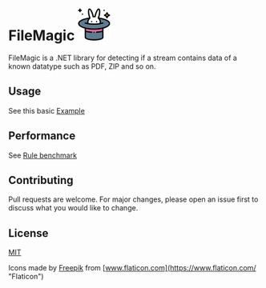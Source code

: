 # FileMagic ![image info](./resources/test2.png)

FileMagic is a .NET library for detecting if a stream contains data of a known datatype such as PDF, ZIP and so on.

## Usage

See this basic [Example](./src/FileMagic.Examples/Example5_FileType.cs)

## Performance

See [Rule benchmark](Benchmark.md)

## Contributing
Pull requests are welcome. For major changes, please open an issue first to discuss what you would like to change.

## License
[MIT](https://choosealicense.com/licenses/mit/)

Icons made by [Freepik](https://www.freepik.com "Freepik") from [www.flaticon.com](https://www.flaticon.com/ "Flaticon")